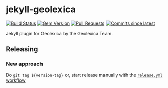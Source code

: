 # jekyll-geolexica

[![Build Status](https://github.com/geolexica/jekyll-geolexica/actions/workflows/test.yaml/badge.svg)](https://github.com/geolexica/jekyll-geolexica/actions/workflows/test.yaml)
[![Gem Version](https://img.shields.io/gem/v/jekyll-geolexica.svg)](https://rubygems.org/gems/jekyll-geolexica
)
[![Pull Requests](https://img.shields.io/github/issues-pr-raw/geolexica/jekyll-geolexica.svg)](https://github.com/geolexica/jekyll-geolexica/pulls)
[![Commits since latest](https://img.shields.io/github/commits-since/geolexica/jekyll-geolexica/latest.svg)](https://github.com/geolexica/jekyll-geolexica/releases)


Jekyll plugin for Geolexica by the Geolexica Team.

## Releasing

### New approach

Do `git tag ${version-tag}` or, start release manually with the
[`release.yml` workflow](https://github.com/geolexica/jekyll-geolexica/actions/workflows/release.yml)
